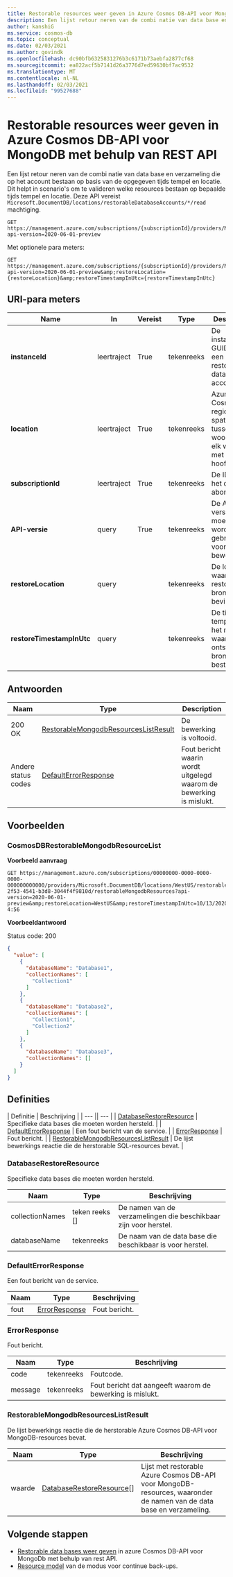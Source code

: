 ```yaml
---
title: Restorable resources weer geven in Azure Cosmos DB-API voor MongoDB met behulp van REST API
description: Een lijst retour neren van de combi natie van data base en verzameling die op het account bestaan op basis van de opgegeven tijds tempel en locatie. Dit helpt in scenario's om te valideren welke resources bestaan op bepaalde tijds tempel en locatie.
author: kanshiG
ms.service: cosmos-db
ms.topic: conceptual
ms.date: 02/03/2021
ms.author: govindk
ms.openlocfilehash: dc90bfb6325831276b3c6171b73aebfa2877cf68
ms.sourcegitcommit: ea822acf5b7141d26a3776d7ed59630bf7ac9532
ms.translationtype: MT
ms.contentlocale: nl-NL
ms.lasthandoff: 02/03/2021
ms.locfileid: "99527688"
---
```

# <a name="list-restorable-resources-in-azure-cosmos-db-api-for-mongodb-using-rest-api"></a>Restorable resources weer geven in Azure Cosmos DB-API voor MongoDB met behulp van REST API

Een lijst retour neren van de combi natie van data base en verzameling die op het account bestaan op basis van de opgegeven tijds tempel en locatie. Dit helpt in scenario's om te valideren welke resources bestaan op bepaalde tijds tempel en locatie. Deze API vereist `Microsoft.DocumentDB/locations/restorableDatabaseAccounts/*/read` machtiging.

```http
GET https://management.azure.com/subscriptions/{subscriptionId}/providers/Microsoft.DocumentDB/locations/{location}/restorableDatabaseAccounts/{instanceId}/restorableMongodbResources?api-version=2020-06-01-preview
```

Met optionele para meters:

```http
GET https://management.azure.com/subscriptions/{subscriptionId}/providers/Microsoft.DocumentDB/locations/{location}/restorableDatabaseAccounts/{instanceId}/restorableMongodbResources?api-version=2020-06-01-preview&amp;restoreLocation={restoreLocation}&amp;restoreTimestampInUtc={restoreTimestampInUtc}
```

## <a name="uri-parameters"></a>URI-para meters

| Name | In | Vereist | Type | Description |
| --- | --- | --- | --- | --- |
| **instanceId** | leertraject | True |tekenreeks| De instanceId-GUID van een restorable data base-account. |
| **location** | leertraject | True | tekenreeks| Azure Cosmos DB regio, met spaties tussen woorden en elk woord met een hoofd letter. |
| **subscriptionId** | leertraject | True | tekenreeks| De ID van het doel abonnement. |
| **API-versie** | query | True | tekenreeks | De API-versie die moet worden gebruikt voor deze bewerking. |
| **restoreLocation** | query | |tekenreeks| De locatie waar de restorable bronnen zich bevinden. |
| **restoreTimestampInUtc** | query | |tekenreeks| De tijds tempel van het moment waarop de te ontstorende bronnen bestonden. |

## <a name="responses"></a>Antwoorden

| Naam | Type | Description |
| --- | --- | --- |
| 200 OK | [RestorableMongodbResourcesListResult](#restorablemongodbresourceslistresult)| De bewerking is voltooid. |
| Andere status codes | [DefaultErrorResponse](#defaulterrorresponse)| Fout bericht waarin wordt uitgelegd waarom de bewerking is mislukt. |


## <a name="examples"></a>Voorbeelden

### <a name="cosmosdbrestorablemongodbresourcelist"></a>CosmosDBRestorableMongodbResourceList

**Voorbeeld aanvraag**

```http
GET https://management.azure.com/subscriptions/00000000-0000-0000-0000-000000000000/providers/Microsoft.DocumentDB/locations/WestUS/restorableDatabaseAccounts/d9b26648-2f53-4541-b3d8-3044f4f9810d/restorableMongodbResources?api-version=2020-06-01-preview&amp;restoreLocation=WestUS&amp;restoreTimestampInUtc=10/13/2020 4:56
```

**Voorbeeldantwoord**

Status code: 200

```json
{
  "value": [
    {
      "databaseName": "Database1",
      "collectionNames": [
        "Collection1"
      ]
    },
    {
      "databaseName": "Database2",
      "collectionNames": [
        "Collection1",
        "Collection2"
      ]
    },
    {
      "databaseName": "Database3",
      "collectionNames": []
    }
  ]
}
```

## <a name="definitions"></a>Definities

| Definitie | Beschrijving | | --- || --- | | [DatabaseRestoreResource](#databaserestoreresource) | Specifieke data bases die moeten worden hersteld. | | [DefaultErrorResponse](#defaulterrorresponse) | Een fout bericht van de service. | | [ErrorResponse](#errorresponse) | Fout bericht. | | [RestorableMongodbResourcesListResult](#restorablemongodbresourceslistresult) | De lijst bewerkings reactie die de herstorable SQL-resources bevat. |

### <a name="databaserestoreresource"></a><a id="databaserestoreresource"></a>DatabaseRestoreResource

Specifieke data bases die moeten worden hersteld.

| **Naam** | **Type** | **Beschrijving** |
| --- | --- | --- |
| collectionNames |teken reeks []| De namen van de verzamelingen die beschikbaar zijn voor herstel. |
| databaseName |tekenreeks| De naam van de data base die beschikbaar is voor herstel. |

### <a name="defaulterrorresponse"></a><a id="defaulterrorresponse"></a>DefaultErrorResponse

Een fout bericht van de service.

| **Naam** | **Type** | **Beschrijving** |
| --- | --- | --- |
| fout | [ErrorResponse](#errorresponse)| Fout bericht. |

### <a name="errorresponse"></a><a id="errorresponse"></a>ErrorResponse

Fout bericht.

| **Naam** | **Type** | **Beschrijving** |
| --- | --- | --- |
| code |tekenreeks| Foutcode. |
| message |tekenreeks| Fout bericht dat aangeeft waarom de bewerking is mislukt. |

### <a name="restorablemongodbresourceslistresult"></a><a id="restorablemongodbresourceslistresult"></a>RestorableMongodbResourcesListResult

De lijst bewerkings reactie die de herstorable Azure Cosmos DB-API voor MongoDB-resources bevat.

| **Naam** | **Type** | **Beschrijving** |
| --- | --- | --- |
| waarde |[DatabaseRestoreResource](#databaserestoreresource)[]| Lijst met restorable Azure Cosmos DB-API voor MongoDB-resources, waaronder de namen van de data base en verzameling. |

## <a name="next-steps"></a>Volgende stappen

* [Restorable data bases weer geven](restorable-mongodb-databases-list.md)  in azure Cosmos DB-API voor MongoDb met behulp van rest API.
* [Resource model](continuous-backup-restore-resource-model.md) van de modus voor continue back-ups.